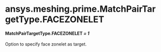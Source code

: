 # ansys.meshing.prime.MatchPairTargetType.FACEZONELET



#### MatchPairTargetType.FACEZONELET *= 1*

Option to specify face zonelet as target.

<!-- !! processed by numpydoc !! -->

